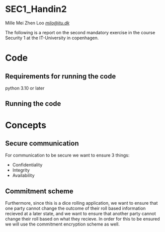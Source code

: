 # SEC1_Handin2

Mille Mei Zhen Loo *milo@itu.dk*

The following is a report on the second mandatory exercise in the course Security 1 at the IT-University in copenhagen.

# Code

## Requirements for running the code
python 3.10 or later

## Running the code


# Concepts

## Secure communication
For communication to be secure we want to ensure 3 things:
- Confidentiality
- Integrity
- Availability


## Commitment scheme
Furthermore, since this is a dice rolling application, we want to ensure that one party cannot change the outcome of their roll based information recieved at a later state, and we want to ensure that another party cannot change their roll based on what they recieve. In order for this to be ensured we will use the commitment encryption scheme as well.

